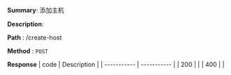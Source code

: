 **Summary**: 添加主机

**Description**:

**Path** : /create-host

**Method** : `POST`

**Response**
| code      | Description |
| ----------- | ----------- |
|  200   |       |
|  400   |       |


